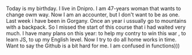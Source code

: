 Today is my birthday. 
I live in Dnipro. 
I am 47-years woman that wants to change owm way.
Now I am an accounter, but I don't want to be as one.
Last week i have been in Gorgany. Once an year i ussually go to mountains with a backpack.
So I missed the start of this course that i had waited very much.
I have many plans on this year: to help my contry to win this war , to learn JS, to up my English level.
Now I try to do all home works in time. 
Want to say the Github is a bit hard for me. I am confused in functions)))

